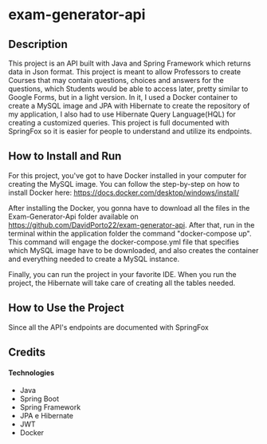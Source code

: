 # exam-generator-api

## Description

This project is an API built with Java and Spring Framework which returns data in Json format. This project is meant to allow Professors to create Courses that may contain questions, choices and answers for the questions, which Students would be able to access later, pretty similar to Google Forms, but in a light version. In it, I used a Docker container to create a MySQL image and JPA with Hibernate to create the repository of my application, I also had to use Hibernate Query Language(HQL) for creating a customized queries. This project is full documented with SpringFox so it is easier for people to understand and utilize its endpoints.

## How to Install and Run

For this project, you've got to have Docker installed in your computer for creating the MySQL image. You can follow the step-by-step on how to install Docker here: https://docs.docker.com/desktop/windows/install/

After installing the Docker, you gonna have to download all the files in the Exam-Generator-Api folder available on https://github.com/DavidPorto22/exam-generator-api. After that, run in the terminal within the application folder the command "docker-compose up". This command will engage the docker-compose.yml file that specifies which MySQL image have to be downloaded, and also creates the container and everything needed to create a MySQL instance.

Finally, you can run the project in your favorite IDE. When you run the project, the Hibernate will take care of creating all the tables needed.

## How to Use the Project

Since all the API's endpoints are documented with SpringFox

## Credits

#### Technologies

- Java
- Spring Boot
- Spring Framework
- JPA e Hibernate
- JWT
- Docker
